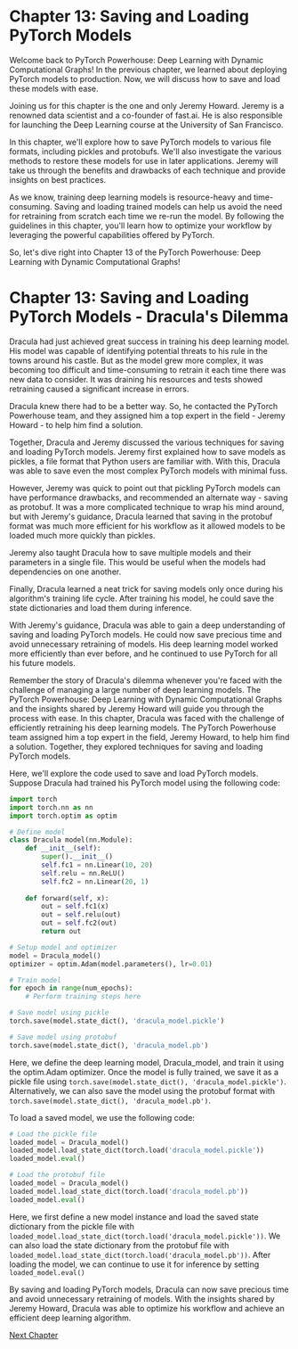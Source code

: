 # Chapter 13: Saving and Loading PyTorch Models

Welcome back to PyTorch Powerhouse: Deep Learning with Dynamic Computational Graphs! In the previous chapter, we learned about deploying PyTorch models to production. Now, we will discuss how to save and load these models with ease.

Joining us for this chapter is the one and only Jeremy Howard. Jeremy is a renowned data scientist and a co-founder of fast.ai. He is also responsible for launching the Deep Learning course at the University of San Francisco. 

In this chapter, we'll explore how to save PyTorch models to various file formats, including pickles and protobufs. We'll also investigate the various methods to restore these models for use in later applications. Jeremy will take us through the benefits and drawbacks of each technique and provide insights on best practices.

As we know, training deep learning models is resource-heavy and time-consuming. Saving and loading trained models can help us avoid the need for retraining from scratch each time we re-run the model. By following the guidelines in this chapter, you'll learn how to optimize your workflow by leveraging the powerful capabilities offered by PyTorch.

So, let's dive right into Chapter 13 of the PyTorch Powerhouse: Deep Learning with Dynamic Computational Graphs!
# Chapter 13: Saving and Loading PyTorch Models - Dracula's Dilemma

Dracula had just achieved great success in training his deep learning model. His model was capable of identifying potential threats to his rule in the towns around his castle. But as the model grew more complex, it was becoming too difficult and time-consuming to retrain it each time there was new data to consider. It was draining his resources and tests showed retraining caused a significant increase in errors.

Dracula knew there had to be a better way. So, he contacted the PyTorch Powerhouse team, and they assigned him a top expert in the field - Jeremy Howard - to help him find a solution.

Together, Dracula and Jeremy discussed the various techniques for saving and loading PyTorch models. Jeremy first explained how to save models as pickles, a file format that Python users are familiar with. With this, Dracula was able to save even the most complex PyTorch models with minimal fuss.

However, Jeremy was quick to point out that pickling PyTorch models can have performance drawbacks, and recommended an alternate way - saving as protobuf. It was a more complicated technique to wrap his mind around, but with Jeremy's guidance, Dracula learned that saving in the protobuf format was much more efficient for his workflow as it allowed models to be loaded much more quickly than pickles. 

Jeremy also taught Dracula how to save multiple models and their parameters in a single file. This would be useful when the models had dependencies on one another.

Finally, Dracula learned a neat trick for saving models only once during his algorithm's training life cycle. After training his model, he could save the state dictionaries and load them during inference.

With Jeremy's guidance, Dracula was able to gain a deep understanding of saving and loading PyTorch models. He could now save precious time and avoid unnecessary retraining of models. His deep learning model worked more efficiently than ever before, and he continued to use PyTorch for all his future models.

Remember the story of Dracula's dilemma whenever you're faced with the challenge of managing a large number of deep learning models. The PyTorch Powerhouse: Deep Learning with Dynamic Computational Graphs and the insights shared by Jeremy Howard will guide you through the process with ease.
In this chapter, Dracula was faced with the challenge of efficiently retraining his deep learning models. The PyTorch Powerhouse team assigned him a top expert in the field, Jeremy Howard, to help him find a solution. Together, they explored techniques for saving and loading PyTorch models.

Here, we'll explore the code used to save and load PyTorch models. Suppose Dracula had trained his PyTorch model using the following code:

```python
import torch
import torch.nn as nn
import torch.optim as optim

# Define model
class Dracula model(nn.Module):
    def __init__(self):
        super().__init__()
        self.fc1 = nn.Linear(10, 20)
        self.relu = nn.ReLU()
        self.fc2 = nn.Linear(20, 1)
  
    def forward(self, x):
        out = self.fc1(x)
        out = self.relu(out)
        out = self.fc2(out)
        return out

# Setup model and optimizer 
model = Dracula_model()
optimizer = optim.Adam(model.parameters(), lr=0.01)

# Train model
for epoch in range(num_epochs):
    # Perform training steps here 

# Save model using pickle
torch.save(model.state_dict(), 'dracula_model.pickle')

# Save model using protobuf
torch.save(model.state_dict(), 'dracula_model.pb')
```

Here, we define the deep learning model, Dracula_model, and train it using the optim.Adam optimizer. Once the model is fully trained, we save it as a pickle file using `torch.save(model.state_dict(), 'dracula_model.pickle')`. Alternatively, we can also save the model using the protobuf format with `torch.save(model.state_dict(), 'dracula_model.pb')`.

To load a saved model, we use the following code:

```python
# Load the pickle file
loaded_model = Dracula_model()
loaded_model.load_state_dict(torch.load('dracula_model.pickle'))
loaded_model.eval()

# Load the protobuf file
loaded_model = Dracula_model()
loaded_model.load_state_dict(torch.load('dracula_model.pb'))
loaded_model.eval()
```

Here, we first define a new model instance and load the saved state dictionary from the pickle file with `loaded_model.load_state_dict(torch.load('dracula_model.pickle'))`. We can also load the state dictionary from the protobuf file with `loaded_model.load_state_dict(torch.load('dracula_model.pb'))`. After loading the model, we can continue to use it for inference by setting `loaded_model.eval()`

By saving and loading PyTorch models, Dracula can now save precious time and avoid unnecessary retraining of models. With the insights shared by Jeremy Howard, Dracula was able to optimize his workflow and achieve an efficient deep learning algorithm.


[Next Chapter](14_Chapter14.md)